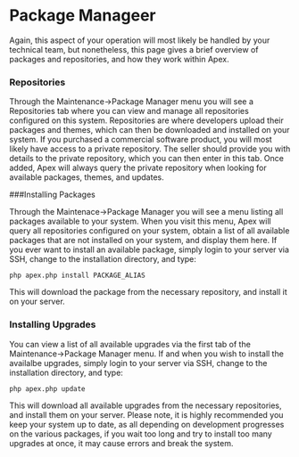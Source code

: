 
# Package Manageer

Again, this aspect of your operation will most likely be handled by your technical team, but nonetheless, this page 
gives a brief overview of packages and repositories, and how they work within Apex.


### Repositories

Through the Maintenance->Package Manager menu you will see a Repositories tab where you can view and manage all repositories configured on this system.  Repositories 
are where developers upload their packages and themes, which can then be downloaded and installed on your system.  If you purchased a commercial software product, 
you will most likely have access to a private repository.  The seller should provide you with details to the private repository, which you can then 
enter in this tab.  Once added, Apex will always query the private repository when looking for available packages, themes, and updates.


###Installing Packages

Through the Maintenace->Package Manager you will see a menu listing all packages available to your system.  When you visit this menu, Apex will query all repositories configured on your system, obtain a list of all available packages that are 
not installed on your system, and display them here.  If you ever want to install an available package, simply login to your server via SSH, change to 
the installation directory, and type:

`php apex.php install PACKAGE_ALIAS`

This will download the package from the necessary repository, and install it on your server.  


### Installing Upgrades

You can view a list of all available upgrades via the first tab of the Maintenance->Package Manager menu.  If and when you wish to install 
the availalbe upgrades, simply login to your server via SSH, change to the installation directory, and type:

`php apex.php update`

This will download all available upgrades from the necessary repositories, and install them on your server.  Please note, it is highly recommended you keep your system up to date, 
as all depending on development progresses on the various packages, if you wait too long and try to install too many upgrades at once, it may 
cause errors and break the system.







